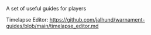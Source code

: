 A set of useful guides for players

Timelapse Editor: https://github.com/jalhund/warnament-guides/blob/main/timelapse_editor.md
